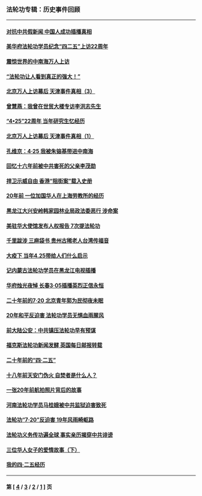 ### 法轮功专辑：历史事件回顾
---
#### [对抗中共假新闻 中国人成功插播真相](../../pages/nf5793/n12910618.md?05100430) 
#### [美华府法轮功学员纪念“四二五”上访22周年](../../pages/nf5793/n12904445.md?05100430) 
#### [震惊世界的中南海万人上访](../../pages/nf5793/n12903976.md?05100430) 
#### [“法轮功让人看到真正的强大！”](../../pages/nf5793/n12903195.md?05100430) 
#### [北京万人上访幕后 天津事件真相（3）](../../pages/nf5793/n12902807.md?05100430) 
#### [曾慧燕：我曾在世贸大楼专访李洪志先生](../../pages/nf5793/n12898729.md?05100430) 
#### [“4•25”22周年 当年研究生忆经历](../../pages/nf5793/n12894152.md?05100430) 
#### [北京万人上访幕后 天津事件真相（1）](../../pages/nf5793/n12885174.md?05100430) 
#### [孔维京：4·25 我被朱镕基带进中南海](../../pages/nf5793/n12864987.md?05100430) 
#### [回忆十六年前被中共害死的父亲李茂勋](../../pages/nf5793/n12880270.md?05100430) 
#### [捍卫示威自由 香港“阻街案”载入史册](../../pages/nf5793/n12811245.md?05100430) 
#### [20年前 一位加国华人在上海劳教所的经历](../../pages/nf5793/n12707932.md?05100430) 
#### [黑龙江大兴安岭韩家园林业局政法委恶行 涉命案](../../pages/nf5793/n12622815.md?05100430) 
#### [美驻华大使馆发布人权报告 7次提法轮功](../../pages/nf5793/n12520541.md?05100430) 
#### [千里跋涉 三麻袋书 贵州古稀老人台湾传福音](../../pages/nf5793/n12198750.md?05100430) 
#### [大疫下 当年4.25带给人们什么启示](../../pages/nf5793/n12058565.md?05100430) 
#### [记内蒙古法轮功学员在黑龙江电视插播](../../pages/nf5793/n11699194.md?05100430) 
#### [华府烛光夜悼 长春3·05插播英烈正信永恒](../../pages/nf5793/n11397432.md?05100430) 
#### [二十年前的7·20 北京青年郭为民彻夜未眠](../../pages/nf5793/n11354195.md?05100430) 
#### [20年和平反迫害 法轮功学员无惧血雨腥风](../../pages/nf5793/n11348279.md?05100430) 
#### [前大陆公安：中共镇压法轮功早有预谋](../../pages/nf5793/n11352168.md?05100430) 
#### [福克斯法轮功新闻发酵  英国每日邮报转载](../../pages/nf5793/n11285952.md?05100430) 
#### [二十年前的“四·二五”](../../pages/nf5793/n11207639.md?05100430) 
#### [十八年前天安门伪火 自焚者是什么人？](../../pages/nf5793/n10996556.md?05100430) 
#### [一张20年前航拍照片背后的故事](../../pages/nf5793/n10693797.md?05100430) 
#### [河南法轮功学员马桂娥被中共监狱迫害致死](../../pages/nf5793/n10684974.md?05100430) 
#### [法轮功“7‧20”反迫害 19年风雨崎岖路](../../pages/nf5793/n10570834.md?05100430) 
#### [法轮功义务传功遍全球 事实亲历揭穿中共诽谤](../../pages/nf5793/n10581061.md?05100430) 
#### [三位华人女子的爱情故事（下）](../../pages/nf5793/n10435541.md?05100430) 
#### [我的四·二五经历](../../pages/nf5793/n10347081.md?05100430) 

---
#### 第 [ [4](./4.md?05100430) / [3](./3.md?05100430) / [2](./2.md?05100430) / [1](./1.md?05100430) ] 页
